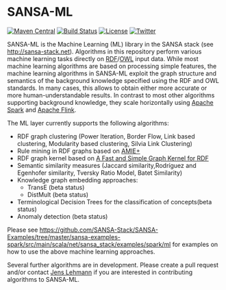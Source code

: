 # SANSA-ML
[![Maven Central](https://maven-badges.herokuapp.com/maven-central/net.sansa-stack/sansa-ml-parent_2.11/badge.svg)](https://maven-badges.herokuapp.com/maven-central/net.sansa-stack/sansa-ml-parent_2.11)
[![Build Status](https://ci.aksw.org/jenkins/job/SANSA-ML/job/develop/badge/icon)](https://ci.aksw.org/jenkins/job/SANSA-ML//job/develop/)
[![License](https://img.shields.io/badge/License-Apache%202.0-blue.svg)](https://opensource.org/licenses/Apache-2.0)
[![Twitter](https://img.shields.io/twitter/follow/SANSA_Stack.svg?style=social)](https://twitter.com/SANSA_Stack)

SANSA-ML is the Machine Learning (ML) library in the SANSA stack (see http://sansa-stack.net). Algorithms in this repository perform various machine learning tasks directly on [RDF](https://en.wikipedia.org/wiki/Resource_Description_Framework)/[OWL](https://en.wikipedia.org/wiki/Web_Ontology_Language) input data. While most machine learning algorithms are based on processing simple features, the machine learning algorithms in SANSA-ML exploit the graph structure and semantics of the background knowledge specified using the RDF and OWL standards. In many cases, this allows to obtain either more accurate or more human-understandable results. In contrast to most other algorithms supporting background knowledge, they scale horizontally using [Apache Spark](https://spark.apache.org) and [Apache Flink](https://flink.apache.org).

The ML layer currently supports the following algorithms:
* RDF graph clustering (Power Iteration, Border Flow, Link based clustering, Modularity based clustering, Silvia Link Clustering)
* Rule mining in RDF graphs based on [AMIE+](https://www.mpi-inf.mpg.de/departments/databases-and-information-systems/research/yago-naga/amie/)
* RDF graph kernel based on [A Fast and Simple Graph Kernel for RDF](http://ceur-ws.org/Vol-1082/paper2.pdf)
* Semantic similarity measures (Jaccard similarity,Rodríguez and Egenhofer similarity, Tversky Ratio Model, Batet Similarity)
* Knowledge graph embedding approaches: 
  * TransE (beta status)
  * DistMult (beta status)
* Terminological Decision Trees for the classification of concepts(beta status)
* Anomaly detection (beta status)


Please see https://github.com/SANSA-Stack/SANSA-Examples/tree/master/sansa-examples-spark/src/main/scala/net/sansa_stack/examples/spark/ml for examples on how to use the above machine learning approaches.

Several further algorithms are in development. Please create a pull request and/or contact [Jens Lehmann](http://jens-lehmann.org) if you are interested in contributing algorithms to SANSA-ML.
